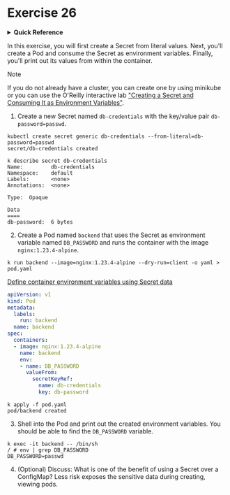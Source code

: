 # Exercise 26

<details>
<summary><b>Quick Reference</b></summary>
<p>

* Namespace: `default`<br>
* Documentation: [Secrets](https://kubernetes.io/docs/concepts/configuration/secret/)

</p>
</details>

In this exercise, you will first create a Secret from literal values. Next, you'll create a Pod and consume the Secret as environment variables. Finally, you'll print out its values from within the container.

> [!NOTE]
> If you do not already have a cluster, you can create one by using minikube or you can use the O'Reilly interactive lab ["Creating a Secret and Consuming It as Environment Variables"](https://learning.oreilly.com/scenarios/creating-a-secret/9781098164232/).

1. Create a new Secret named `db-credentials` with the key/value pair `db-password=passwd`.
```
kubectl create secret generic db-credentials --from-literal=db-password=passwd
secret/db-credentials created

k describe secret db-credentials
Name:         db-credentials
Namespace:    default
Labels:       <none>
Annotations:  <none>

Type:  Opaque

Data
====
db-password:  6 bytes

```

2. Create a Pod named `backend` that uses the Secret as environment variable named `DB_PASSWORD` and runs the container with the image `nginx:1.23.4-alpine`.
```
k run backend --image=nginx:1.23.4-alpine --dry-run=client -o yaml > pod.yaml
```
[Define container environment variables using Secret data](https://kubernetes.io/docs/tasks/inject-data-application/distribute-credentials-secure/#define-a-container-environment-variable-with-data-from-a-single-secret)

```yaml
apiVersion: v1
kind: Pod
metadata:
  labels:
    run: backend
  name: backend
spec:
  containers:
  - image: nginx:1.23.4-alpine
    name: backend
    env:
    - name: DB_PASSWORD
      valueFrom:
        secretKeyRef:
          name: db-credentials
          key: db-password
```
```
k apply -f pod.yaml
pod/backend created
```

3. Shell into the Pod and print out the created environment variables. You should be able to find the `DB_PASSWORD` variable.
```
k exec -it backend -- /bin/sh
/ # env | grep DB_PASSWORD
DB_PASSWORD=passwd

```

4. (Optional) Discuss: What is one of the benefit of using a Secret over a ConfigMap?
Less risk exposes the sensitive data during creating, viewing pods.